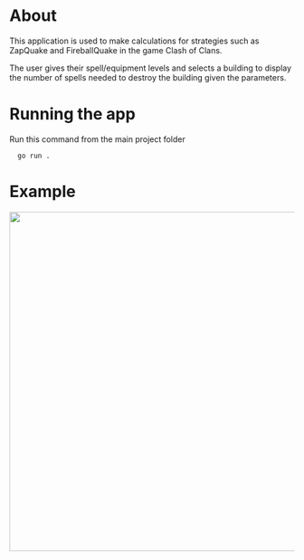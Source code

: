 
# About

This application is used to make calculations for strategies such 
as ZapQuake and FireballQuake in the game Clash of Clans.

The user gives their spell/equipment levels and selects a building 
to display the number of spells needed to destroy the building given the parameters.

# Running the app

Run this command from the main project folder
```
  go run .
```

# Example

<img src="examples/usingApp.gif" height="600" />
